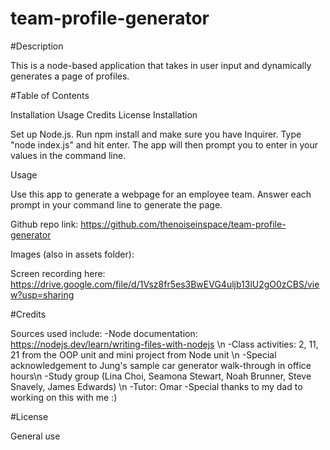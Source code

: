 # team-profile-generator

#Description

This is a node-based application that takes in user input and dynamically generates a page of profiles. 

#Table of Contents

Installation
Usage
Credits
License
Installation

Set up Node.js. Run npm install and make sure you have Inquirer. Type "node index.js" and hit enter. The app will then prompt you to enter in your values in the command line.

Usage

Use this app to generate a webpage for an employee team. Answer each prompt in your command line to generate the page.

Github repo link: https://github.com/thenoiseinspace/team-profile-generator 

Images (also in assets folder): 





Screen recording here: https://drive.google.com/file/d/1Vsz8fr5es3BwEVG4uljb13lU2gO0zCBS/view?usp=sharing

#Credits

Sources used include: -Node documentation: https://nodejs.dev/learn/writing-files-with-nodejs \n
-Class activities: 2, 11, 21 from the OOP unit and mini project from Node unit \n
-Special acknowledgement to Jung's sample car generator walk-through in office hours\n
-Study group (Lina Choi, Seamona Stewart, Noah Brunner, Steve Snavely, James Edwards) \n
-Tutor: Omar
-Special thanks to my dad to working on this with me :) 

#License

General use